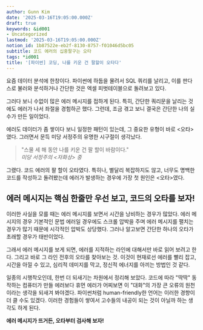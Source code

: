 ```yaml
---
author: Gunn Kim
date: '2025-03-16T19:05:00.000Z'
draft: true
keywords: &id001
- Uncategorized
lastmod: '2025-03-16T19:05:00.000Z'
notion_id: 1b87522e-eb2f-8130-8757-f01046d5bc05
subtitle: 코드 에러의 십중팔구는 오타
tags: *id001
title: '[파이썬] 코딩, 나를 키운 건 팔할이 오타다'
---
```


요즘 데이터 분석에 한창이다. 파이썬에 하둡을 물려서 SQL 쿼리를 날리고, 이를 판다스로 불러와 분석하거나 간단한 것은 엑셀 피벗테이블으로 돌려보고 있다.

그러다 보니 수없이 많은 에러 메시지를 접하게 된다. 특히, 간단한 쿼리문을 날리는 것에도 에러가 나서 좌절을 경험하곤 했다. 그런데, 조금 겪고 보니 결국은 간단한 나의 실수가 만든 일이었다.

에러도 데이터가 좀 쌓이다 보니 일정한 패턴이 있는데, 그 중요한 유형이 바로 <오타>였다. 그러면서 문득 미당 서정주의 유명한 시구절이 생각났다.

> "스물 세 해 동안 나를 키운 건 팔 할이 바람이다."  
> *미당 서정주의 <자화상> 중*

그랬다. 코드 에러의 팔 할이 오타였다. 특히나, 별달리 복잡하지도 않고, 너무도 명백한 코드를 작성하고 돌려봤는데 에러가 발생하는 경우에 가장 첫 원인은 <오타>였다. 

## 에러 메시지는 핵심 한줄만 우선 보고, 코드의 오타를 보자!

이러한 사실을 모를 때는 에러 메시지를 보면서 시간을 낭비하는 경우가 많았다. 에러 메시지의 경우 기본적인 문법 에러일 경우에도 스크롤 압박을 주며 에러 메시지를 펼치는 경우가 많기 때문에 시각적인 압박도 상당했다. 그러나 알고보면 간단한 하나의 오타가 초래할 경우가 태반이었다.

그래서 에러 메시지를 보게 되면, 에러를 지적하는 라인에 대해서만 바로 읽어 보려고 한다. 그리고 바로 그 라인 전후의 오타를 찾아보는 것. 이것이 현재로선 에러를 빨리 잡고, 시간을 아낄 수 있고, 심리적 데미지를 막고, 정신적 에너지를 아끼는 방법인 것 같다.

일종의 시행착오인데, 한번 더 되새기는 차원에서 정리해 보았다. 코드에 따라 "딱딱" 동작하는 컴퓨터가 만들 에러보다 휴먼 에러가 어찌보면 이 "대화"의 가장 큰 오류의 원천이라는 생각을 되새겨 봐야겠다. 파이썬처럼 human-friendly한 언어는 이러한 경향이 더 클 수도 있겠다. 이러한 경험들이 쌓여서 고수들의 내공이 되는 것이 아닐까 하는 생각도 하게 된다.

**에러 메시지가 뜨거든, 오타부터 검사해 보자!**

